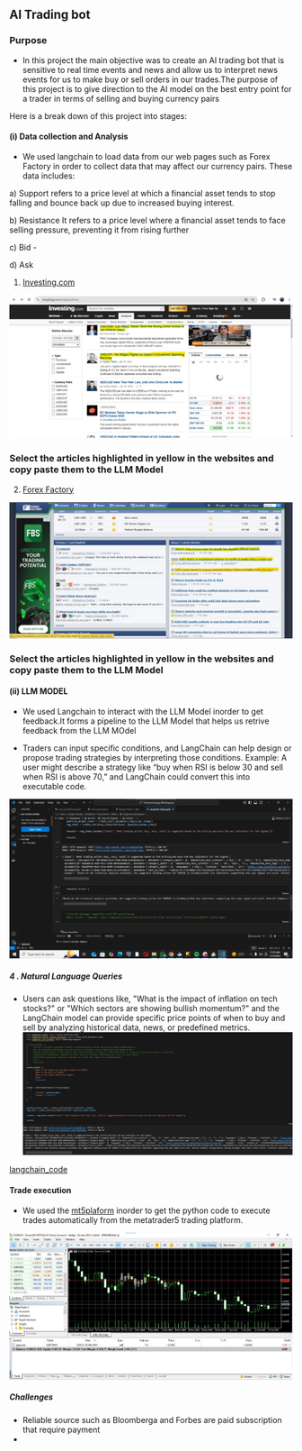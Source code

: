 ## AI Trading bot
### Purpose
- In this project the main objective was to create an AI trading bot that is sensitive to real time events and news and allow us to interpret news events for us to make buy or sell orders in our trades.The purpose of this project is to give direction to the AI model on the best entry point for a trader in terms of selling and buying currency pairs

Here is a break down of this project into stages:
#### (i) Data collection and Analysis
- We used langchain to load data from our web pages such as Forex Factory in order to collect data that may affect our currency pairs. These data includes:
  
a)    Support refers to a price level at which a financial asset tends to stop falling and bounce back up due to increased buying interest.

b)   Resistance It refers to a price level where a financial asset tends to face selling pressure, preventing it from rising further

c)  Bid -

d)   Ask
  
1. [Investing.com](https://www.investing.com/)
   
![Investing.com_Screenshot](https://github.com/JORDANGAMBA99/Data-Science-Projects/blob/3039c4cdf00f3ac25676b78c8eadb312718fce9d/Building%20a%20trading%20AI%20bot/Forex%20Screenshot.jpg)

### Select the articles highlighted in yellow in the websites and copy paste them to the LLM Model
   
2. [Forex Factory](https://www.forexfactory.com/)

![Forex Factory](https://github.com/JORDANGAMBA99/Data-Science-Projects/blob/a3d23bc30a2e75e4f5264b42f5a50422ef728bc5/Building%20a%20trading%20AI%20bot/Forex%20Factory%20Screenshot.jpg)

### Select the articles highlighted in yellow in the websites and copy paste them to the LLM Model

#### (ii) LLM MODEL
- We used Langchain to interact with the LLM Model inorder to get feedback.It forms a pipeline to the LLM Model that helps us retrive feedback from the LLM MOdel

- Traders can input specific conditions, and LangChain can help design or propose trading strategies by interpreting those conditions.
Example: A user might describe a strategy like “buy when RSI is below 30 and sell when RSI is above 70,” and LangChain could convert this into executable code.

![Strategy_Execution](https://github.com/JORDANGAMBA99/Data-Science-Projects/blob/df271df50aaf8401b101ede08858a3b4920704e5/Building%20a%20trading%20AI%20bot/Strategy_Execution.jpg)

##### 4 . Natural Language Queries
- Users can ask questions like, "What is the impact of inflation on tech stocks?" or "Which sectors are showing bullish momentum?" and the LangChain model can provide specific price points of when to buy and sell by analyzing historical data, news, or predefined metrics.
![System_prompt](https://github.com/JORDANGAMBA99/Data-Science-Projects/blob/b1a4dc13c445eea8c9490cd40fea7ab43407ba45/Building%20a%20trading%20AI%20bot/System%20prompt.jpg)

[langchain_code](https://github.com/JORDANGAMBA99/Data-Science-Projects/blob/1d2422d4df0cdca282d4c39e7077b3f29a11307a/Building%20a%20trading%20AI%20bot/langchain%20beta%20-%20Copy%20for%20github.ipynb)


#### Trade execution
- We used the [mt5plaform](https://www.mql5.com/en/docs/python_metatrader5) inorder to get the python code to execute trades automatically from the metatrader5 trading platform.

![Trade Execution](https://github.com/JORDANGAMBA99/Data-Science-Projects/blob/afe9174b71da863798cf95f224c33c9ae751fbd7/Building%20a%20trading%20AI%20bot/Trade%20executed.jpg)


##### Challenges
- Reliable source such as Bloomberga and Forbes are paid subscription that require payment
- 
